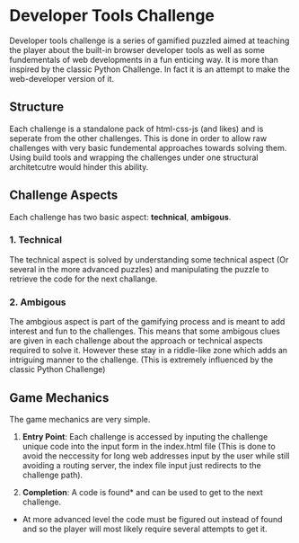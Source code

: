 # Developer Tools Challenge

Developer tools challenge is a series of gamified puzzled aimed at teaching the player about the built-in browser developer tools as well as some fundementals of web developments in a fun enticing way. It is more than inspired by the classic Python Challenge. In fact it is an attempt to make the web-developer version of it.

## Structure

Each challenge is a standalone pack of html-css-js (and likes) and is seperate from the other challenges. This is done in order to allow raw challenges with very basic fundemental approaches towards solving them. Using build tools and wrapping the challenges under one structural architetcutre would hinder this ability.

## Challenge Aspects

Each challenge has two basic aspect: **technical**, **ambigous**.

### 1. Technical

The technical aspect is solved by understanding some technical aspect (Or several in the more advanced puzzles) and manipulating the puzzle to retrieve the code for the next challange.

### 2. Ambigous

The ambgious aspect is part of the gamifying process and is meant to add interest and fun to the challenges. This means that some ambigous clues are given in each challenge about the approach or technical aspects required to solve it. However these stay in a riddle-like zone which adds an intriguing manner to the challenge. (This is extremely influenced by the classic Python Challenge)

## Game Mechanics

The game mechanics are very simple.

1. **Entry Point**: Each challenge is accessed by inputing the challenge unique code into the input form in the index.html file (This is done to avoid the neccessity for long web addresses input by the user while still avoiding a routing server, the index file input just redirects to the challenge path).

2. **Completion**: A code is found* and can be used to get to the next challenge.

* At more advanced level the code must be figured out instead of found and so the player will most likely require several attempts to get it.
